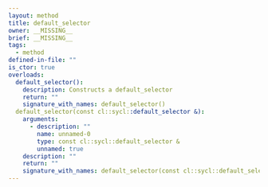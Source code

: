 ```yaml
---
layout: method
title: default_selector
owner: __MISSING__
brief: __MISSING__
tags:
  - method
defined-in-file: ""
is_ctor: true
overloads:
  default_selector():
    description: Constructs a default_selector
    return: ""
    signature_with_names: default_selector()
  default_selector(const cl::sycl::default_selector &):
    arguments:
      - description: ""
        name: unnamed-0
        type: const cl::sycl::default_selector &
        unnamed: true
    description: ""
    return: ""
    signature_with_names: default_selector(const cl::sycl::default_selector &)
---
```

